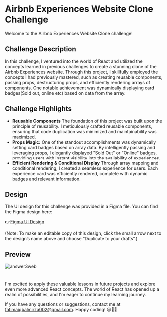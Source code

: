 # Airbnb Experiences Website Clone Challenge 
Welcome to the Airbnb Experiences Website Clone challenge! 

## Challenge Description

In this challenge, I ventured into the world of React and utilized the concepts learned in previous challenges to create a stunning clone of the Airbnb Experiences website. Through this project, I skillfully employed the concepts I had previously mastered, such as creating reusable components, passing props, destructuring props, and efficiently rendering arrays of components. One notable achievement was dynamically displaying card badges(Sold out, online etc) based on data from the array.

## Challenge Highlights
- **Reusable Components**
The foundation of this project was built upon the principle of reusability. I meticulously crafted reusable components, ensuring that code duplication was minimized and maintainability was maximized.
- **Props Magic:**
One of the standout accomplishments was dynamically setting card badges based on array data. By intelligently passing and leveraging props, I elegantly displayed "Sold Out" or "Online" badges, providing users with instant visibility into the availability of experiences.
- **Efficient Rendering & Conditional Display**
Through array mapping and conditional rendering, I created a seamless experience for users. Each experience card was efficiently rendered, complete with dynamic badges and relevant information.

## Design

The UI design for this challenge was provided in a Figma file. You can find the Figma design here:

👉[Figma UI Design](https://www.figma.com/file/4YjrygFEXOcDp9AAnVFv7o/Airbnb-Experiences?type=design&node-id=0-1&mode=design&t=ZI3yfppjqpWEdekO-0)

(Note: To make an editable copy of this design, click the small arrow next to the design’s name above and choose “Duplicate to your drafts”.)

## Preview
![answer3web](https://github.com/fatimaiqbal02/reactJs-practiceCodes/assets/111382869/2d256dad-f1c6-4cd2-b257-c67e8f68ca49)


#
I'm excited to apply these valuable lessons in future projects and explore even more advanced React concepts. The world of React has opened up a realm of possibilities, and I'm eager to continue my learning journey.

If you have any questions or suggestions, contact me at fatimaiqbalmirza002@gmail.com. 
Happy coding! 😃👩‍💻
